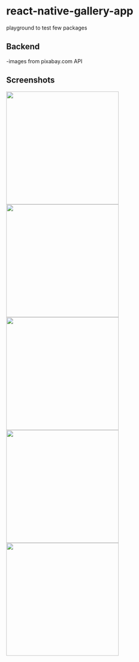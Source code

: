 # react-native-gallery-app

playground to test few packages

## Backend
-images from pixabay.com API

## Screenshots


<img src="https://github.com/syukranDev/react-native-gallery-app/assets/51852197/ce4645f1-b1dd-43ad-9dbc-54b1959ead3f" width="300">
<img src="https://github.com/syukranDev/react-native-gallery-app/assets/51852197/b32ff05f-6139-4a51-b61e-4106e3fd484e" width="300">
<img src="https://github.com/syukranDev/react-native-gallery-app/assets/51852197/11c5e975-6bf5-49d8-b7f0-7f3d349a1dc2" width="300">
<img src="https://github.com/syukranDev/react-native-gallery-app/assets/51852197/ebc15ba2-8b4c-40ad-bd6d-f7a249bbf844" width="300">
<img src="https://github.com/syukranDev/react-native-gallery-app/assets/51852197/5d9799b4-574b-4b4e-9af2-2c6ec5b708a7" width="300">
